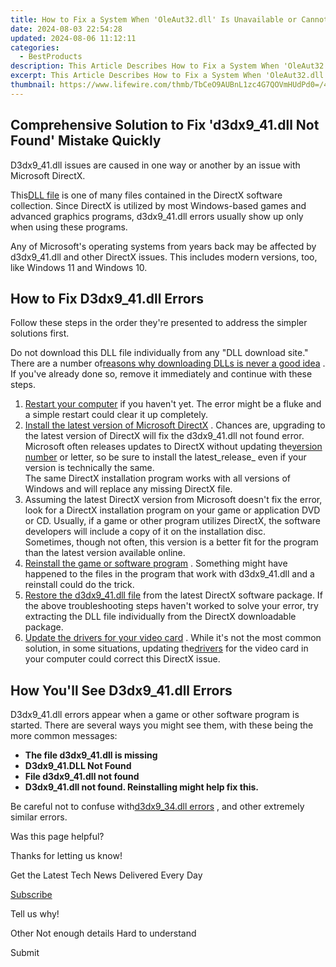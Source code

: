 ```yaml
---
title: How to Fix a System When 'OleAut32.dll' Is Unavailable or Cannot Be Found
date: 2024-08-03 22:54:28
updated: 2024-08-06 11:12:11
categories:
  - BestProducts
description: This Article Describes How to Fix a System When 'OleAut32.dll' Is Unavailable or Cannot Be Found
excerpt: This Article Describes How to Fix a System When 'OleAut32.dll' Is Unavailable or Cannot Be Found
thumbnail: https://www.lifewire.com/thmb/TbCeO9AUBnL1zc4G7QOVmHUdPd0=/400x300/filters:no_upscale():max_bytes(150000):strip_icc():format(webp)/oleaut32-dll-error-message-2a7a81b17da04303af2971393d8bbdd1.png
---
```


## Comprehensive Solution to Fix 'd3dx9_41.dll Not Found' Mistake Quickly
 D3dx9\_41.dll issues are caused in one way or another by an issue with Microsoft DirectX.

 This[DLL file](https://www.lifewire.com/what-is-a-dll-file-2625852) is one of many files contained in the DirectX software collection. Since DirectX is utilized by most Windows-based games and advanced graphics programs, d3dx9\_41.dll errors usually show up only when using these programs.

 Any of Microsoft's operating systems from years back may be affected by d3dx9\_41.dll and other DirectX issues. This includes modern versions, too, like Windows 11 and Windows 10.

## How to Fix D3dx9\_41.dll Errors

 Follow these steps in the order they're presented to address the simpler solutions first.

 Do not download this DLL file individually from any "DLL download site." There are a number of[reasons why downloading DLLs is never a good idea](https://www.lifewire.com/important-reasons-not-to-download-dll-files-2624455) . If you've already done so, remove it immediately and continue with these steps.

1. [Restart your computer](https://www.lifewire.com/how-to-reboot-a-computer-2624568) if you haven't yet. The error might be a fluke and a simple restart could clear it up completely.
2. [Install the latest version of Microsoft DirectX](https://www.lifewire.com/how-to-download-install-directx-2624489) . Chances are, upgrading to the latest version of DirectX will fix the d3dx9\_41.dll not found error.  
 Microsoft often releases updates to DirectX without updating the[version number](https://www.lifewire.com/version-number-2626043) or letter, so be sure to install the latest_release_ even if your version is technically the same.  
 The same DirectX installation program works with all versions of Windows and will replace any missing DirectX file.
3. Assuming the latest DirectX version from Microsoft doesn't fix the error, look for a DirectX installation program on your game or application DVD or CD. Usually, if a game or other program utilizes DirectX, the software developers will include a copy of it on the installation disc.  
 Sometimes, though not often, this version is a better fit for the program than the latest version available online.
4. [Reinstall the game or software program](https://www.lifewire.com/what-is-the-proper-way-to-reinstall-a-software-program-2624478) . Something might have happened to the files in the program that work with d3dx9\_41.dll and a reinstall could do the trick.
5. [Restore the d3dx9_41.dll file](https://www.lifewire.com/how-to-restore-a-missing-directx-dll-file-2624516) from the latest DirectX software package. If the above troubleshooting steps haven't worked to solve your error, try extracting the DLL file individually from the DirectX downloadable package.
6. [Update the drivers for your video card](https://www.lifewire.com/how-to-update-drivers-in-windows-2619214) . While it's not the most common solution, in some situations, updating the[drivers](https://www.lifewire.com/what-is-a-device-driver-2625796) for the video card in your computer could correct this DirectX issue.

## How You'll See D3dx9\_41.dll Errors

 D3dx9\_41.dll errors appear when a game or other software program is started. There are several ways you might see them, with these being the more common messages:

* **The file d3dx9\_41.dll is missing**
* **D3dx9\_41.DLL Not Found**
* **File d3dx9\_41.dll not found**
* **D3dx9\_41.dll not found. Reinstalling might help fix this.**

 Be careful not to confuse with[d3dx9_34.dll errors](https://www.lifewire.com/fix-d3dx9-34-dll-not-found-or-missing-errors-2623279) , and other extremely similar errors.

Was this page helpful?

Thanks for letting us know!

 Get the Latest Tech News Delivered Every Day

[Subscribe](https://www.lifewire.com/#)

Tell us why!

 Other  Not enough details  Hard to understand

 Submit

<ins class="adsbygoogle"
     style="display:block"
     data-ad-format="autorelaxed"
     data-ad-client="ca-pub-7571918770474297"
     data-ad-slot="1223367746"></ins>



<ins class="adsbygoogle"
     style="display:block"
     data-ad-client="ca-pub-7571918770474297"
     data-ad-slot="8358498916"
     data-ad-format="auto"
     data-full-width-responsive="true"></ins>
